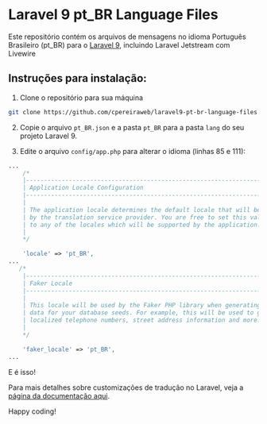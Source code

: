 # Laravel 9 pt_BR Language Files

Este repositório contém os arquivos de mensagens no idioma Português Brasileiro (pt_BR) para o <a href="https://laravel.com/" target="_blank">Laravel 9</a>, incluindo Laravel Jetstream com Livewire

## Instruções para instalação:

1) Clone o repositório para sua máquina
```bash
git clone https://github.com/cpereiraweb/laravel9-pt-br-language-files.git
```

2) Copie o arquivo `pt_BR.json` e a pasta `pt_BR` para a pasta `lang` do seu projeto Laravel 9.

3) Edite o arquivo `config/app.php` para alterar o idioma (linhas 85 e 111):
```php
...
    /*
    |--------------------------------------------------------------------------
    | Application Locale Configuration
    |--------------------------------------------------------------------------
    |
    | The application locale determines the default locale that will be used
    | by the translation service provider. You are free to set this value
    | to any of the locales which will be supported by the application.
    |
    */

    'locale' => 'pt_BR',
...
   /*
    |--------------------------------------------------------------------------
    | Faker Locale
    |--------------------------------------------------------------------------
    |
    | This locale will be used by the Faker PHP library when generating fake
    | data for your database seeds. For example, this will be used to get
    | localized telephone numbers, street address information and more.
    |
    */

    'faker_locale' => 'pt_BR',
...
```

E é isso!

Para mais detalhes sobre customizações de tradução no Laravel, veja a <a href="https://laravel.com/docs/9.x/localization" target="_blank">página da documentação aqui</a>.


Happy coding!